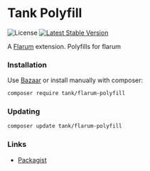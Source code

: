 # Tank Polyfill

![License](https://img.shields.io/packagist/l/tank/flarum-polyfill) [![Latest Stable Version](https://img.shields.io/packagist/v/tank/flarum-polyfill.svg)](https://packagist.org/packages/tank/flarum-polyfill)

A [Flarum](http://flarum.org) extension. Polyfills for flarum

### Installation

Use [Bazaar](https://discuss.flarum.org/d/5151-flagrow-bazaar-the-extension-marketplace) or install manually with composer:

```sh
composer require tank/flarum-polyfill
```

### Updating

```sh
composer update tank/flarum-polyfill
```

### Links

- [Packagist](https://packagist.org/packages/tank/flarum-polyfill)
